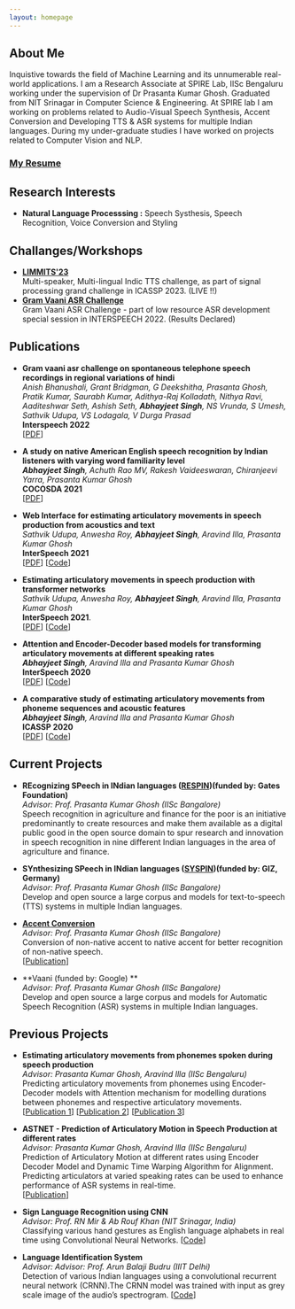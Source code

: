 ```yaml
---
layout: homepage
---
```


## About Me

Inquistive towards the field of Machine Learning and its unnumerable real-world applications.
I am a Research Associate at SPIRE Lab, IISc Bengaluru working under the supervision of Dr Prasanta Kumar Ghosh. Graduated from NIT Srinagar in Computer Science & Engineering. At SPIRE lab I am working on problems related to Audio-Visual Speech Synthesis, Accent Conversion and Developing TTS & ASR systems for multiple Indian languages. During my under-graduate studies I have worked on projects related to Computer Vision and NLP.<br>


### [My Resume](https://drive.google.com/file/d/1POoLwvpoQ8u0V5L__tN0Z2ggp-aPEMLC/view?usp=share_link)

## Research Interests

- **Natural Language Processsing :** Speech Systhesis, Speech Recognition, Voice Conversion and Styling

## Challanges/Workshops
- **[LIMMITS'23](https://sites.google.com/view/syspinttschallenge2023/home)**<br>
    Multi-speaker, Multi-lingual Indic TTS challenge, as part of signal processing grand challenge in ICASSP 2023. (LIVE !!)
- **[Gram Vaani ASR Challenge](https://sites.google.com/view/gramvaaniasrchallenge/home?authuser=0)** <br>
    Gram Vaani ASR Challenge - part of low resource ASR development special session in INTERSPEECH 2022. (Results Declared) 
    
## Publications

- **Gram vaani asr challenge on spontaneous telephone speech recordings in regional variations of hindi**
  <br>
  _Anish Bhanushali, Grant Bridgman, G Deekshitha, Prasanta Ghosh, Pratik Kumar, Saurabh Kumar, Adithya-Raj Kolladath, Nithya Ravi, Aaditeshwar Seth, Ashish Seth, **Abhayjeet Singh**, NS Vrunda, S Umesh, Sathvik Udupa, VS Lodagala, V Durga Prasad_
  <br>
  **Interspeech 2022**
  <br>
  [[PDF](https://www.isca-speech.org/archive/pdfs/interspeech_2022/bhanushali22_interspeech.pdf)]

- **A study on native American English speech recognition by Indian listeners with varying word familiarity level**
  <br>
  _**Abhayjeet Singh**, Achuth Rao MV, Rakesh Vaideeswaran, Chiranjeevi Yarra, Prasanta Kumar Ghosh_
  <br>
  **COCOSDA 2021**
  <br>
  [[PDF](https://arxiv.org/pdf/2112.04151.pdf)]
  
- **Web Interface for estimating articulatory movements in speech production from acoustics and text**
  <br>
  _Sathvik Udupa, Anwesha Roy, **Abhayjeet Singh**, Aravind Illa, Prasanta Kumar Ghosh_
  <br>
  **InterSpeech 2021**
  <br>
  [[PDF](https://www.isca-speech.org/archive/interspeech_2021/udupa21b_interspeech.html)] [[Code](https://github.com/bloodraven66/AAI_PTA_VIZ_Webpage)]

- **Estimating articulatory movements in speech production with transformer networks**
  <br>
  _Sathvik Udupa, Anwesha Roy, **Abhayjeet Singh**, Aravind Illa, Prasanta Kumar Ghosh_
  <br>
  **InterSpeech 2021**.
  <br>
  [[PDF](https://www.isca-speech.org/archive/pdfs/interspeech_2021/udupa21_interspeech.pdf)] [[Code](https://github.com/bloodraven66/aai_pta_transformers)]

- **Attention and Encoder-Decoder based models for transforming articulatory movements at different speaking rates**
  <br>
  _**Abhayjeet Singh**, Aravind Illa and Prasanta Kumar Ghosh_
  <br>
  **InterSpeech 2020**
  <br>
  [[PDF](https://arxiv.org/abs/2006.03107)] [[Code](https://github.com/Abhay242/AstNet)]

- **A comparative study of estimating articulatory movements from phoneme sequences and acoustic features**
  <br>
  _**Abhayjeet Singh**, Aravind Illa and Prasanta Kumar Ghosh_
  <br>
  **ICASSP 2020**
  <br>
  [[PDF](https://ieeexplore.ieee.org/document/9053852)] [[Code](https://github.com/Abhay242/PhonemeToArticulation)]
  
## Current Projects
  - **REcognizing SPeech in INdian languages ([RESPIN](https://respin.iisc.ac.in/))(funded by: Gates Foundation)**
    <br>
    _Advisor: Prof. Prasanta Kumar Ghosh (IISc Bangalore)_
    <br>
    Speech recognition in agriculture and finance for the poor is an initiative predominantly to create resources and make them available as a digital public good in the open source domain to spur research and innovation in speech recognition in nine different Indian languages in the area of agriculture and finance.
    
  - **SYnthesizing SPeech in INdian languages ([SYSPIN](https://syspin.iisc.ac.in/))(funded by: GIZ, Germany)**<br>
    _Advisor: Prof. Prasanta Kumar Ghosh (IISc Bangalore)_
    <br>
    Develop and open source a large corpus and models for text-to-speech (TTS) systems in multiple Indian languages.
    
  - **[Accent Conversion](https://spire.ee.iisc.ac.in/spire/non_nativeSS.php)**<br>
    _Advisor: Prof. Prasanta Kumar Ghosh (IISc Bangalore)_
    <br>
    Conversion of non-native accent to native accent for better recognition of non-native speech.<br>
    [[Publication](https://arxiv.org/pdf/2112.04151.pdf)]
    
  - **Vaani (funded by: Google) **<br>
    _Advisor: Prof. Prasanta Kumar Ghosh (IISc Bangalore)_
    <br>
    Develop and open source a large corpus and models for Automatic Speech Recognition (ASR) systems in multiple Indian languages.
  
## Previous Projects
  
  - **Estimating articulatory movements from phonemes spoken during speech production**<br>
    _Advisor: Prasanta Kumar Ghosh, Aravind Illa (IISc Bengaluru)<br>_
    Predicting articulatory movements from phonemes using Encoder-Decoder models with Attention mechanism for modelling durations between phonemes and respective articulatory movements.<br>
    [[Publication 1](https://ieeexplore.ieee.org/document/9053852)]  [[Publication 2](https://www.isca-speech.org/archive/pdfs/interspeech_2021/udupa21_interspeech.pdf)]  [[Publication 3](https://www.isca-speech.org/archive/interspeech_2021/udupa21b_interspeech.html)]
    
    
  - **ASTNET - Prediction of Articulatory Motion in Speech Production at different rates**<br>
    _Advisor: Prasanta Kumar Ghosh, Aravind Illa (IISc Bengaluru)<br>_
    Prediction of Articulatory Motion at different rates using Encoder Decoder Model and Dynamic Time Warping Algorithm for Alignment. Predicting articulators at varied speaking rates can be used to enhance performance of ASR systems in real-time.<br>
    [[Publication](https://arxiv.org/abs/2006.03107)]
    
  - **Sign Language Recognition using CNN**<br>
    _Advisor: Prof. RN Mir & Ab Rouf Khan (NIT Srinagar, India)<br>_
    Classifying various hand gestures as English language alphabets in real time using Convolutional Neural Networks. [[Code](https://github.com/Abhay242/Sign-Language-Recognition-using-CNN)]
    
  - **Language Identification System**<br>
    _Advisor: Advisor: Prof. Arun Balaji Budru (IIIT Delhi)<br>_
    Detection of various Indian languages using a convolutional recurrent neural network (CRNN).The CRNN model was trained with input as grey scale image of the audio’s spectrogram. [[Code](https://github.com/Abhay242/language-identification-)]
